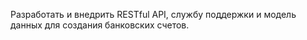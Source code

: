 Разработать и внедрить RESTful API, службу поддержки и модель данных для создания банковских счетов.